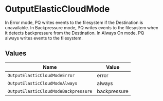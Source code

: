 # OutputElasticCloudMode

In Error mode, PQ writes events to the filesystem if the Destination is unavailable. In Backpressure mode, PQ writes events to the filesystem when it detects backpressure from the Destination. In Always On mode, PQ always writes events to the filesystem.


## Values

| Name                                 | Value                                |
| ------------------------------------ | ------------------------------------ |
| `OutputElasticCloudModeError`        | error                                |
| `OutputElasticCloudModeAlways`       | always                               |
| `OutputElasticCloudModeBackpressure` | backpressure                         |